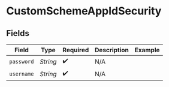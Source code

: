 # CustomSchemeAppIdSecurity


## Fields

| Field              | Type               | Required           | Description        | Example            |
| ------------------ | ------------------ | ------------------ | ------------------ | ------------------ |
| `password`         | *String*           | :heavy_check_mark: | N/A                |                    |
| `username`         | *String*           | :heavy_check_mark: | N/A                |                    |